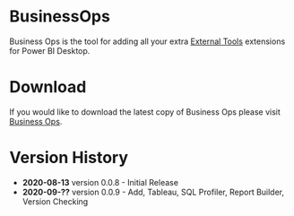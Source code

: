 # BusinessOps
Business Ops is the tool for adding all your extra [External Tools](https://docs.microsoft.com/en-us/power-bi/create-reports/desktop-external-tools) extensions for Power BI Desktop.

# Download
If you would like to download the latest copy of Business Ops please visit [Business Ops](https://powerbi.tips/product/business-ops-beta/).

# Version History
- **2020-08-13** version 0.0.8 - Initial Release
- **2020-09-??** version 0.0.9 - Add, Tableau, SQL Profiler, Report Builder, Version Checking
